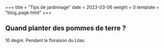 +++
title = "Tips de jardinnage"
date = 2023-03-06
weight = 0
template = "blog_page.html"
+++

## Quand planter des pommes de terre ?

10 degré. Pendant la floraison du Lilas.
